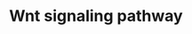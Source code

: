 ---
annotations:
- type: Pathway Ontology
  value: Wnt signaling pathway
authors:
- MaintBot
- Thomas
- AlexanderPico
- Khanspers
- Mkutmon
- Egonw
- Eweitz
description: 'Wnt family of proteins are a large family of cysteine-rich secreted
  glycoproteins that regulate cell-cell interactions. They bind to members of the
  Frizzled family of 7 transmembrane receptors. Binding of Wnt to its receptors leads
  to activation of at least 3 distinct pathways: i) the canonical beta catenin pathway,
  ii) the planar cell polarity pathway, and, iii) the calcium pathway. In the canonical
  beta catenin pathway, binding of Wnt to its receptors leads to stabilization of
  beta catenin in the cytosol followed by its translocation into the nucleus where
  it activates the transcription factor Tcf/Lef leading to upregulation of target
  genes. The non canonical planar cell polarity pathway involves activation of Dishevelled,
  small G proteins (Rho/Rac) and JNK. The non canonical calcium pathway involves activation
  of calcium sensitive kinases, PKC and CAMKII by Dishevelled. The Wnt signaling pathway
  is similar to the Hedgehog pathway in many respects. Abnormalities in the Wnt signaling
  pathway are associated with a large variety of human malignancies including tumors
  of breast, colon, pancreas, liver and bone.  Source: [http://www.netpath.org/pathways?path_id=NetPath_8
  NethPath]  ''''''Additional comments:'''''' This cancer signaling pathway is available
  at Cancer Cell Map (http://cancer.cellmap.org) and NetPath (http://www.netpath.org)
  and is part of a collaborative project between the Computational Biology Center
  at Memorial Sloan-Kettering Cancer Center (http://cbio.mskcc.org), PandeyLab at
  Johns Hopkins University (http://pandeylab.igm.jhmi.edu) and Institute of Bioinformatics
  (http://www.ibioinformatics.org). If you use this pathway, please cite the Cancer
  Cell Map and NetPath websites until the pathway is published.'
last-edited: 2021-06-04
organisms:
- Danio rerio
redirect_from:
- /index.php/Pathway:WP1325
- /instance/WP1325
schema-jsonld:
- '@context': https://schema.org/
  '@id': https://wikipathways.github.io/pathways/WP1325.html
  '@type': Dataset
  creator:
    '@type': Organization
    name: WikiPathways
  description: 'Wnt family of proteins are a large family of cysteine-rich secreted
    glycoproteins that regulate cell-cell interactions. They bind to members of the
    Frizzled family of 7 transmembrane receptors. Binding of Wnt to its receptors
    leads to activation of at least 3 distinct pathways: i) the canonical beta catenin
    pathway, ii) the planar cell polarity pathway, and, iii) the calcium pathway.
    In the canonical beta catenin pathway, binding of Wnt to its receptors leads to
    stabilization of beta catenin in the cytosol followed by its translocation into
    the nucleus where it activates the transcription factor Tcf/Lef leading to upregulation
    of target genes. The non canonical planar cell polarity pathway involves activation
    of Dishevelled, small G proteins (Rho/Rac) and JNK. The non canonical calcium
    pathway involves activation of calcium sensitive kinases, PKC and CAMKII by Dishevelled.
    The Wnt signaling pathway is similar to the Hedgehog pathway in many respects.
    Abnormalities in the Wnt signaling pathway are associated with a large variety
    of human malignancies including tumors of breast, colon, pancreas, liver and bone.  Source:
    [http://www.netpath.org/pathways?path_id=NetPath_8 NethPath]  ''''''Additional
    comments:'''''' This cancer signaling pathway is available at Cancer Cell Map
    (http://cancer.cellmap.org) and NetPath (http://www.netpath.org) and is part of
    a collaborative project between the Computational Biology Center at Memorial Sloan-Kettering
    Cancer Center (http://cbio.mskcc.org), PandeyLab at Johns Hopkins University (http://pandeylab.igm.jhmi.edu)
    and Institute of Bioinformatics (http://www.ibioinformatics.org). If you use this
    pathway, please cite the Cancer Cell Map and NetPath websites until the pathway
    is published.'
  keywords:
  - CXXC4
  - LOC100149273
  - arrb1
  - ctbp2
  - mapk3
  - SFRP1
  - runx2a
  - zgc:92241
  - nkd1
  - APC
  - FZD4
  - ruvbl1
  - LOC559111
  - zgc:172209
  - LOC571171
  - MAGI3
  - csnk1da
  - camk2d2
  - dlg2
  - hipk2
  - ARRB2
  - wnt5a
  - lrp5
  - cdc2
  - rac1
  - FHL2
  - axin2
  - sfrp2
  - LOC556379
  - fzd8c
  - lef1
  - vangl2
  - sall1a
  - dvl2
  - tax1bp3
  - CAMK2G
  - smad3b
  - ccnd1
  - csnk1a1
  - csnk1db
  - ck2b
  - tfap2a
  - LOC798222
  - DAAM1
  - zgc:56064
  - CDC25C
  - jun
  - pias4
  - LOC449616
  - sox9a
  - dlg1
  - mapk1
  - LOC792354
  - SF1
  - LOC100003514
  - LOC793336
  - wnt1
  - BTRC
  - fzd2
  - wnt3
  - nlk2
  - UBL1
  - PAX2
  - JUP
  - LOC561183
  - zgc:136929
  - LOC560032
  - TCF4
  - dkk1
  - SKP1A
  - FRAT2
  - LOC100151220
  - PIN1
  - axin1
  - wnt3l
  - wnt2b
  - crybb2
  - CTNNBIP1
  - wu:fc75f05
  - ctnnb1
  - LRP6
  - LOC100000823
  - zgc:153713
  - LOC100149498
  - camk2a
  - CDH1
  - wnt7a
  - gsk3b
  - LOC100149082
  - prkcb1
  - raf1
  - map3k7
  - LOC565797
  - im:7163520
  - tbp
  - zgc:65879
  - BRD7
  - zgc:113045
  - FRAT1
  - sb:cb458
  - cmyb
  - FZD7
  - SOX1
  - ep300a
  - FZD1
  - cul1a
  - FZD8
  - WNT4
  - ankrd6
  - FZD9
  license: CC0
  name: Wnt signaling pathway
seo: CreativeWork
title: Wnt signaling pathway
wpid: WP1325
---